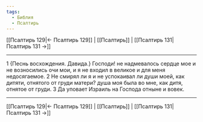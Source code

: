 ```yaml
---
tags:
  - Библия
  - Псалтирь
---
```

[[Псалтирь 129|← Псалтирь 129]] | [[Псалтирь]] | [[Псалтирь 131|Псалтирь 131 →]]

---
1 {Песнь восхождения. Давида.} Господи! не надмевалось сердце мое и не возносились очи мои, и я не входил в великое и для меня недосягаемое.
2 Не смирял ли я и не успокаивал ли души моей, как дитяти, отнятого от груди матери? душа моя была во мне, как дитя, отнятое от груди.
3 Да уповает Израиль на Господа отныне и вовек.

---
[[Псалтирь 129|← Псалтирь 129]] | [[Псалтирь]] | [[Псалтирь 131|Псалтирь 131 →]]